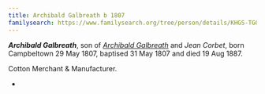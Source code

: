 ```yaml
---
title: Archibald Galbreath b 1807
familysearch: https://www.familysearch.org/tree/person/details/KHGS-TGQ
---
```

***Archibald Galbreath***, son of *[Archibald Galbreath](galbreath-archibald-1760.md)* and *Jean Corbet*, born Campbeltown 29 May 1807, baptised 31 May 1807 and died 19 Aug 1887.

Cotton Merchant & Manufacturer.


- 
